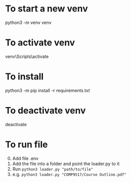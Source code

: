 # To start a new venv

python3 -m venv venv

# To activate venv

venv\Scripts\activate

# To install

python3 -m pip install -r requirements.txt

# To deactivate venv

deactivate

# To run file

0. Add file .env
1. Add the file into a folder and point the loader.py to it
2. Run `python3 loader.py "path/to/file"`
3. e.g. `python3 loader.py "COMP9517/Course Outline.pdf"`
